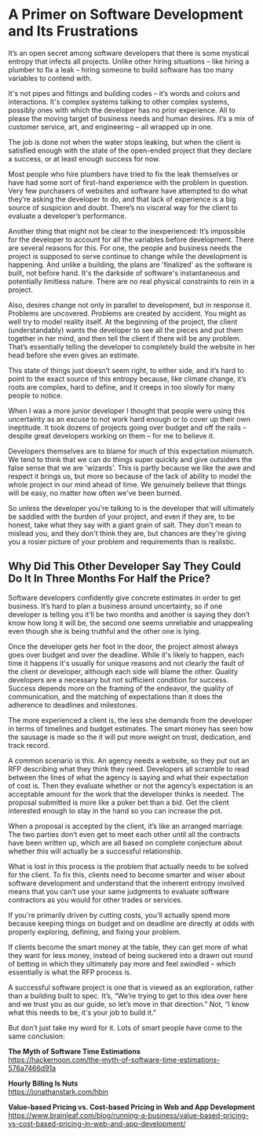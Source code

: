 # A Primer on Software Development and Its Frustrations

It’s an open secret among software developers that there is some mystical entropy that infects all projects. Unlike 
other hiring situations – like hiring a plumber to fix a leak – hiring someone to build software has too many variables to contend with. 

It's not pipes and fittings and building codes – it’s words and colors and interactions. It's complex systems talking to other 
complex systems, possibly ones with which the developer has no prior experience. All to please the moving target of 
business needs and human desires. It’s a mix of customer service, art, and engineering – all wrapped up in one.

The job is done not when the water stops leaking, but when the client is satisfied enough with the state of the 
open-ended project that they declare a success, or at least enough success for now.

Most people who hire plumbers have tried to fix the leak themselves or have had some sort of first-hand experience 
with the problem in question. Very few purchasers of websites and software have attempted to do what they’re asking the 
developer to do, and that lack of experience is a big source of suspicion and doubt. There’s no visceral way for the 
client to evaluate a developer’s performance.

Another thing that might not be clear to the inexperienced: It’s impossible for the developer to account for all 
the variables before development. There are several reasons for this. For one, the people and business needs the project 
is supposed to serve continue to change while the development is happening. And unlike a building, the plans are 
'finalized' as the software is built, not before hand. It's the darkside of software's instantaneous and potentially
limitless nature. There are no real physical constraints to rein in a project.

Also, desires change not only in parallel to development, but in response it. Problems are uncovered. Problems are 
created by accident. You might as well try to model reality itself. At the beginning of the project, the client 
(understandably) wants the developer to see all the pieces and put them together in her mind, and then tell the client 
if there will be any problem. That’s essentially telling the developer to completely build the website in her head 
before she even gives an estimate.

This state of things just doesn’t seem right, to either side, and it’s hard to point to the exact source of this entropy 
because, like climate change, it’s roots are complex, hard to define, and it creeps in too slowly for many people to 
notice.

When I was a more junior developer I thought that people were using this uncertainty as an excuse to not work hard 
enough or to cover up their own ineptitude. It took dozens of projects going over budget and off the rails – despite 
great developers working on them – for me to believe it.

Developers themselves are to blame for much of this expectation mismatch. We tend to think that we can do things super
quickly and give outsiders the false sense that we are 'wizards'. This is partly because we like the awe and respect it 
brings us, but more so because of the lack of ability to model the whole project in our mind ahead of time. We genuinely
believe that things will be easy, no matter how often we've been burned.

So unless the developer you're talking to is the developer that will ultimately be saddled with the burden of your
project, and even if they are, to be honest, take what they say with a giant grain of salt. They don't mean to mislead 
you, and they don't think they are, but chances are they're giving you a rosier picture of your problem and requirements 
than is realistic.

## Why Did This Other Developer Say They Could Do It In Three Months For Half the Price?

Software developers confidently give concrete estimates in order to get business. It’s hard to plan a business around 
uncertainty, so if one developer is telling you it’ll be two months and another is saying they don’t know how long it 
will be, the second one seems unreliable and unappealing even though she is being truthful and the other one is lying.

Once the developer gets her foot in the door, the project almost always goes over budget and over the deadline. While it's likely to happen, each time it happens it's usually for unique reasons and not clearly the fault of the client or developer, although each side will blame the other. Quality developers are a necessary but not sufficient condition for success. Success depends more on the framing of the endeavor, the quality of communication, and the matching of expectations than it does the adherence to deadlines and milestones.

The more experienced a client is, the less she demands from the developer in terms of timelines and budget estimates. The smart money has seen how the sausage is made so the it will put more weight on trust, dedication, and track record.

A common scenario is this. An agency needs a website, so they put out an RFP describing what they think they need. 
Developers all scramble to read between the lines of what the agency is saying and what their expectation of cost is. 
Then they evaluate whether or not the agency’s expectation is an acceptable amount for the work that the developer 
thinks is needed. The proposal submitted is more like a poker bet than a bid. Get the client interested enough to stay 
in the hand so you can increase the pot. 

When a proposal is accepted by the client, it’s like an arranged marriage. The two parties don’t even get to meet each 
other until all the contracts have been written up, which are all based on complete conjecture about whether this will 
actually be a successful relationship.

What is lost in this process is the problem that actually needs to be solved for the client. To fix this, clients need to become smarter and wiser about software development and understand that the inherent entropy involved means that you can’t use your same judgments to evaluate software contractors as you would for other trades or services.

If you're primarily driven by cutting costs, you'll actually spend more because keeping things on budget and on deadline are directly at odds with properly exploring, defining, and fixing your problem.

If clients become the smart money at the table, they can get more of what they want for less money, instead of being suckered into a drawn out round of betting in which they ultimately pay more and feel swindled – which essentially is what the RFP process is.

A successful software project is one that is viewed as an exploration, rather than a building built to spec. It’s, “We’re trying to get to this idea over here and we trust you as our guide, so let’s move in that direction.” Not, “I know what this needs to be, it's your job to build it.”

But don’t just take my word for it. Lots of smart people have come to the same conclusion:

**The Myth of Software Time Estimations**   
https://hackernoon.com/the-myth-of-software-time-estimations-576a7466d91a

**Hourly Billing Is Nuts**  
https://jonathanstark.com/hbin

**Value-based Pricing vs. Cost-based Pricing in Web and App Development**  
https://www.brainleaf.com/blog/running-a-business/value-based-pricing-vs-cost-based-pricing-in-web-and-app-development/


